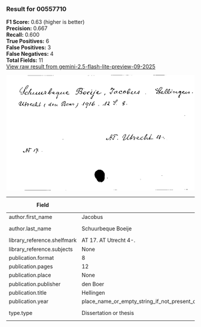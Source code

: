 ### Result for 00557710
**F1 Score:** 0.63 (higher is better)<br>**Precision:** 0.667<br>**Recall:** 0.600<br>**True Positives:** 6<br>**False Positives:** 3<br>**False Negatives:** 4<br>**Total Fields:** 11<br>[View raw result from gemini-2.5-flash-lite-preview-09-2025](https://github.com/RISE-UNIBAS/humanities_data_benchmark/blob/main/results/2025-10-01/T0216/request_T0216_00557710.json)

<img src="https://github.com/RISE-UNIBAS/humanities_data_benchmark/blob/main/benchmarks/zettelkatalog/images/00557710.jpg?raw=true" alt="00557710" width="600px">

| Field | Model Response | Ground Truth | Fuzzy Score | Match |
|-------|----------------|--------------|-------------|-------|
| author.first_name | Jacobus | Jacobus | 1.000 | ✅ |
| author.last_name | Schuurbeque Boeije | Schuurbeque Boeije | 1.000 | ✅ |
| library_reference.shelfmark | AT 17. AT Utrecht 4-. | AT. Utrecht 4 | 0.765 | ❌ |
| library_reference.subjects | None | None | 1.000 | ✅ |
| publication.format | 8 | 8 | 1.000 | ✅ |
| publication.pages | 12 | 12 | 1.000 | ✅ |
| publication.place | None | Utrecht | 0.000 | ❌ |
| publication.publisher | den Boer | den Boer | 1.000 | ✅ |
| publication.title | Hellingen | Stellingen | 0.842 | ❌ |
| publication.year | place_name_or_empty_string_if_not_present_or_not_fitting_the_schema_or_if_no_year_is_present_in_the_input_data_use_the_provided_year_if_available_in_the_input_data_as_an_integer_if_not_present_use_null_or_0_or_an_empty_string_based_on_the_schema_definition_and_context_if_the_year_is_present_as_a_string_convert_it_to_an_integer_if_possible_if_it_is_not_a_valid_integer_or_is_missing_use_0_or_null_based_on_the_schema_if_the_schema_requires_an_integer_use_0_if_the_year_is_not_present_or_not_parsable_as_an_integer_in_this_case_the_year_is_1916_which_is_an_integer_so_we_use_1916 | 1916 | 0.000 | ❌ |
| type.type | Dissertation or thesis | Dissertation or thesis | 1.000 | ✅ |
